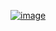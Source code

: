 ﻿[![image](https://github.com/wow2658/CodingTest/assets/34699039/036d6c04-89ba-41da-8b98-d60b1b34de46)](https://www.acmicpc.net/problem/19583)